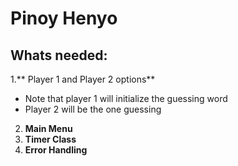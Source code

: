 # Pinoy Henyo
## Whats needed:
1.** Player 1 and Player 2 options**
 - Note that player 1 will initialize the guessing word
 - Player 2 will be the one guessing
2. **Main Menu**
3. **Timer Class**
4. **Error Handling**
